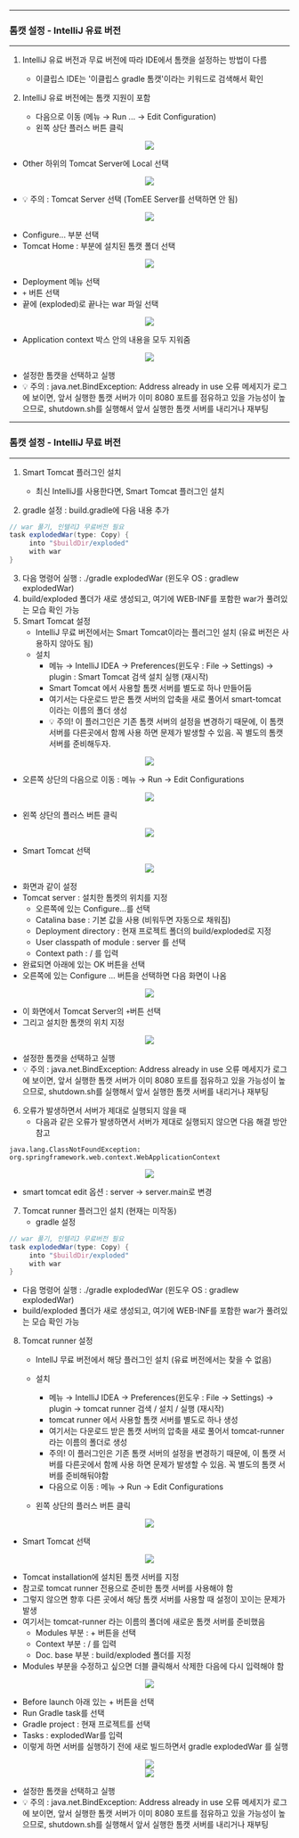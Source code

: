-----
### 톰캣 설정 - IntelliJ 유료 버전
-----
1. IntelliJ 유료 버전과 무료 버전에 따라 IDE에서 톰캣을 설정하는 방법이 다름
   - 이클립스 IDE는 '이클립스 gradle 톰캣'이라는 키워드로 검색해서 확인

2. IntelliJ 유료 버전에는 톰캣 지원이 포함
   - 다음으로 이동 (메뉴 → Run ... → Edit Configuration)
   - 왼쪽 상단 플러스 버튼 클릭
<div align="center">
<img src="https://github.com/user-attachments/assets/2dbb442b-1a27-4477-abe7-0b7abd9fda08">
</div>

   - Other 하위의 Tomcat Server에 Local 선택
<div align="center">
<img src="https://github.com/user-attachments/assets/ecc79a60-0afe-4018-9c8e-3a7065b43075">
</div>

   - 💡 주의 : Tomcat Server 선택 (TomEE Server를 선택하면 안 됨)
<div align="center">
<img src="https://github.com/user-attachments/assets/3dc3394b-efb5-42df-9b1f-a2ef073ed34e">
</div>

   - Configure... 부분 선택
   - Tomcat Home : 부분에 설치된 톰캣 폴더 선택
<div align="center">
<img src="https://github.com/user-attachments/assets/1323bf77-70b0-412f-befb-7379814a4f94">
</div>

   - Deployment 메뉴 선택
   - ```+``` 버튼 선택
   - 끝에 (exploded)로 끝나는 war 파일 선택

<div align="center">
<img src="https://github.com/user-attachments/assets/87e21b6d-d002-413b-b5a6-7ebb20fcddf1">
</div>

   - Application context 박스 안의 내용을 모두 지워줌

<div align="center">
<img src="https://github.com/user-attachments/assets/2c5bfe86-f432-494b-ac61-b0c5c82ff7fe">
</div>

   - 설정한 톰캣을 선택하고 실행
   - 💡 주의 : java.net.BindException: Address already in use 오류 메세지가 로그에 보이면, 앞서 실행한 톰캣 서버가 이미 8080 포트를 점유하고 있을 가능성이 높으므로, shutdown.sh를 실행해서 앞서 실행한 톰캣 서버를 내리거나 재부팅

-----
### 톰캣 설정 - IntelliJ 무료 버전
-----
1. Smart Tomcat 플러그인 설치
   - 최신 IntelliJ를 사용한다면, Smart Tomcat 플러그인 설치

2. gradle 설정 : build.gradle에 다음 내용 추가
```gradle
// war 풀기, 인텔리J 무료버전 필요
task explodedWar(type: Copy) {
     into "$buildDir/exploded"
     with war
}
```

3. 다음 명령어 실행 : ./gradle explodedWar (윈도우 OS : gradlew explodedWar)
4. build/exploded 폴더가 새로 생성되고, 여기에 WEB-INF를 포함한 war가 풀려있는 모습 확인 가능
5. Smart Tomcat 설정
   - IntelliJ 무료 버전에서는 Smart Tomcat이라는 플러그인 설치 (유료 버전은 사용하지 않아도 됨)
   - 설치
     + 메뉴 → IntelliJ IDEA → Preferences(윈도우 : File → Settings) → plugin : Smart Tomcat 검색 설치 실행 (재시작)
     + Smart Tomcat 에서 사용할 톰캣 서버를 별도로 하나 만들어둠
     + 여기서는 다운로드 받은 톰캣 서버의 압축을 새로 풀어서 smart-tomcat 이라는 이름의 폴더 생성
     + 💡 주의! 이 플러그인은 기존 톰캣 서버의 설정을 변경하기 때문에, 이 톰캣 서버를 다른곳에서 함께 사용 하면 문제가 발생할 수 있음. 꼭 별도의 톰캣 서버를 준비해두자.

<div align="center">
<img src="https://github.com/user-attachments/assets/7318e5d1-d871-43e5-b0de-23635fc78b6d">
</div>

   - 오른쪽 상단의 다음으로 이동 : 메뉴 → Run → Edit Configurations

<div align="center">
<img src="https://github.com/user-attachments/assets/a28ee5c5-aa25-4962-9e49-63ae83371663">
</div>

   - 왼쪽 상단의 플러스 버튼 클릭

<div align="center">
<img src="https://github.com/user-attachments/assets/6f192db6-8227-42cb-81f1-262a9d2be728">
</div>

   - Smart Tomcat 선택

<div align="center">
<img src="https://github.com/user-attachments/assets/ff256a0b-92bf-4681-ba6e-11eea0bddb66">
</div>

  - 화면과 같이 설정
  - Tomcat server : 설치한 톰켓의 위치를 지정
    + 오른쪽에 있는 Configure...를 선택
    + Catalina base : 기본 값을 사용 (비워두면 자동으로 채워짐)
    + Deployment directory : 현재 프로젝트 폴더의 build/exploded로 지정
    + User classpath of module : server 를 선택
    + Context path : / 를 입력
  - 완료되면 아래에 있는 OK 버튼을 선택
  - 오른쪽에 있는 Configure ...  버튼을 선택하면 다음 화면이 나옴

<div align="center">
<img src="https://github.com/user-attachments/assets/f4b2a118-500e-478c-b37f-65ea63833149">
</div>

  - 이 화면에서 Tomcat Server의 ```+```버튼 선택
  - 그리고 설치한 톰캣의 위치 지정

<div align="center">
<img src="https://github.com/user-attachments/assets/ab52539b-60a8-4f7e-a0ea-17b23767beb8">
</div>

   - 설정한 톰캣을 선택하고 실행
   - 💡 주의 : java.net.BindException: Address already in use 오류 메세지가 로그에 보이면, 앞서 실행한 톰캣 서버가 이미 8080 포트를 점유하고 있을 가능성이 높으므로, shutdown.sh를 실행해서 앞서 실행한 톰캣 서버를 내리거나 재부팅

6. 오류가 발생하면서 서버가 제대로 실행되지 않을 때
   - 다음과 같은 오류가 발생하면서 서버가 제대로 실행되지 않으면 다음 해결 방안 참고
```
java.lang.ClassNotFoundException: org.springframework.web.context.WebApplicationContext
```
<div align="center">
<img src="https://github.com/user-attachments/assets/3859bebe-3284-4f11-ab6a-db26124b6c8a">
</div>

  - smart tomcat edit 옵션 : server → server.main로 변경

7. Tomcat runner 플러그인 설치 (현재는 미작동)
   - gradle 설정
```gradle
// war 풀기, 인텔리J 무료버전 필요
task explodedWar(type: Copy) {
     into "$buildDir/exploded"
     with war
}
```

  - 다음 명령어 실행 : ./gradle explodedWar (윈도우 OS : gradlew explodedWar)
  - build/exploded 폴더가 새로 생성되고, 여기에 WEB-INF를 포함한 war가 풀려있는 모습 확인 가능

8. Tomcat runner 설정
   - IntellJ 무료 버전에서 해당 플러그인 설치 (유료 버전에서는 찾을 수 없음)
   - 설치
     + 메뉴 → IntelliJ IDEA → Preferences(윈도우 : File → Settings) → plugin → tomcat runner 검색 / 설치 / 실행 (재시작)
     + tomcat runner 에서 사용할 톰캣 서버를 별도로 하나 생성
     + 여기서는 다운로드 받은 톰캣 서버의 압축을 새로 풀어서 tomcat-runner 라는 이름의 폴더로 생성
     + 주의! 이 플러그인은 기존 톰캣 서버의 설정을 변경하기 때문에, 이 톰캣 서버를 다른곳에서 함께 사용 하면 문제가 발생할 수 있음. 꼭 별도의 톰캣 서버를 준비해둬야함 
     + 다음으로 이동 : 메뉴 → Run → Edit Configurations

   - 왼쪽 상단의 플러스 버튼 클릭
<div align="center">
<img src="https://github.com/user-attachments/assets/f279e423-1470-4114-ac88-5f31b781b68a">
</div>

   - Smart Tomcat 선택
<div align="center">
<img src="https://github.com/user-attachments/assets/9e1c5a53-94a2-44aa-b779-cd1cf16b1dbd">
</div>

   - Tomcat installation에 설치된 톰캣 서버를 지정
   - 참고로 tomcat runner 전용으로 준비한 톰캣 서버를 사용해야 함
   - 그렇지 않으면 향후 다른 곳에서 해당 톰캣 서버를 사용할 때 설정이 꼬이는 문제가 발생
   - 여기서는 tomcat-runner 라는 이름의 폴더에 새로운 톰캣 서버를 준비했음
     + Modules 부분 : + 버튼을 선택
     + Context 부분 : / 를 입력
     + Doc. base 부분 : build/exploded 폴더를 지정
   - Modules 부분을 수정하고 싶으면 더블 클릭해서 삭제한 다음에 다시 입력해야 함

<div align="center">
<img src="https://github.com/user-attachments/assets/85cf3359-98e0-4609-8dc2-d80ed76a3c6f">
</div>

   - Before launch 아래 있는 + 버튼을 선택
   - Run Gradle task를 선택
   - Gradle project : 현재 프로젝트를 선택
   - Tasks : explodedWar를 입력
   - 이렇게 하면 서버를 실행하기 전에 새로 빌드하면서 gradle explodedWar 를 실행

<div align="center">
<img src="https://github.com/user-attachments/assets/9a8b23ca-02d4-4b80-a01b-2f8b2daa02f4">
</div>


<div align="center">
<img src="https://github.com/user-attachments/assets/884178f1-a7af-499d-bb69-b493c18816e3">
</div>

   - 설정한 톰캣을 선택하고 실행
   - 💡 주의 : java.net.BindException: Address already in use 오류 메세지가 로그에 보이면, 앞서 실행한 톰캣 서버가 이미 8080 포트를 점유하고 있을 가능성이 높으므로, shutdown.sh를 실행해서 앞서 실행한 톰캣 서버를 내리거나 재부팅
